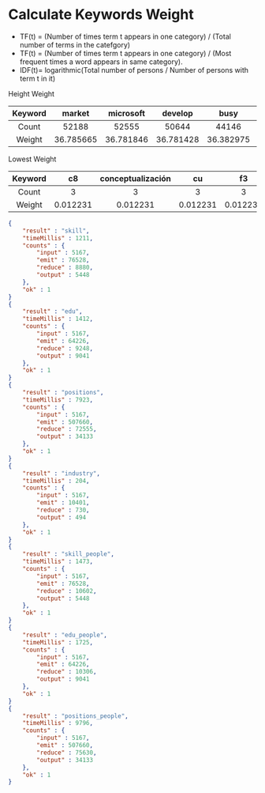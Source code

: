 # Calculate Keywords Weight

- TF(t) = (Number of times term t appears in one category) / (Total number of terms in the catefgory)
- TF(t) = (Number of times term t appears in one category) / (Most frequent times a word appears in same category).
- IDF(t)= logarithmic(Total number of persons / Number of persons with term t in it)

Height Weight

| Keyword | market |microsoft |develop | busy| plan | analys | off | serv | design | custom | project | rel | fin | med | strategy |
|:---:|:---:|:---:|:---:|:---:|:---:|:---:|:---:|:---:|:---:|:---:|:---:|:---:|:---:|:---:|:---:|
| Count | 52188 | 52555 | 50644 | 44146 | 42731 | 38805 | 37878 | 37292 | 35346 | 30470 | 29760 | 27543 | 26270 | 24878 | 24878 |
| Weight |36.785665 |36.781846 |36.781428 |36.382975 |36.209036 |35.547924 |35.351517 |35.219041 | 34.731434 |33.164123 |32.891472 |31.961031 |31.369897 |30.673079 |30.263969 |

Lowest Weight

| Keyword | c8 |conceptualización |cu | f3| fc | inventivaoriginalidadrelación | 00 | 2h | 3h | 57 | 58 | 62 | 89 | 8x | 
|:---:|:---:|:---:|:---:|:---:|:---:|:---:|:---:|:---:|:---:|:---:|:---:|:---:|:---:|:---:|
| Count | 3 | 3 | 3 | 3 | 3 | 3 | 3 | 3 | 3 | 3 | 3 | 3 | 3 | 3 | 
| Weight |0.012231 |0.012231 |0.012231 |0.012231 |0.012231 |0.012231 |0.012231 |0.012231 | 0.012231 |0.012231 |0.012231 |0.012231 |0.012231 |0.012231 |0.012231 |

```json
{
	"result" : "skill",
	"timeMillis" : 1211,
	"counts" : {
		"input" : 5167,
		"emit" : 76528,
		"reduce" : 8880,
		"output" : 5448
	},
	"ok" : 1
}
{
	"result" : "edu",
	"timeMillis" : 1412,
	"counts" : {
		"input" : 5167,
		"emit" : 64226,
		"reduce" : 9248,
		"output" : 9041
	},
	"ok" : 1
}
{
	"result" : "positions",
	"timeMillis" : 7923,
	"counts" : {
		"input" : 5167,
		"emit" : 507660,
		"reduce" : 72555,
		"output" : 34133
	},
	"ok" : 1
}
{
	"result" : "industry",
	"timeMillis" : 204,
	"counts" : {
		"input" : 5167,
		"emit" : 10401,
		"reduce" : 730,
		"output" : 494
	},
	"ok" : 1
}
{
	"result" : "skill_people",
	"timeMillis" : 1473,
	"counts" : {
		"input" : 5167,
		"emit" : 76528,
		"reduce" : 10602,
		"output" : 5448
	},
	"ok" : 1
}
{
	"result" : "edu_people",
	"timeMillis" : 1725,
	"counts" : {
		"input" : 5167,
		"emit" : 64226,
		"reduce" : 10306,
		"output" : 9041
	},
	"ok" : 1
}
{
	"result" : "positions_people",
	"timeMillis" : 9796,
	"counts" : {
		"input" : 5167,
		"emit" : 507660,
		"reduce" : 75630,
		"output" : 34133
	},
	"ok" : 1
}
```
